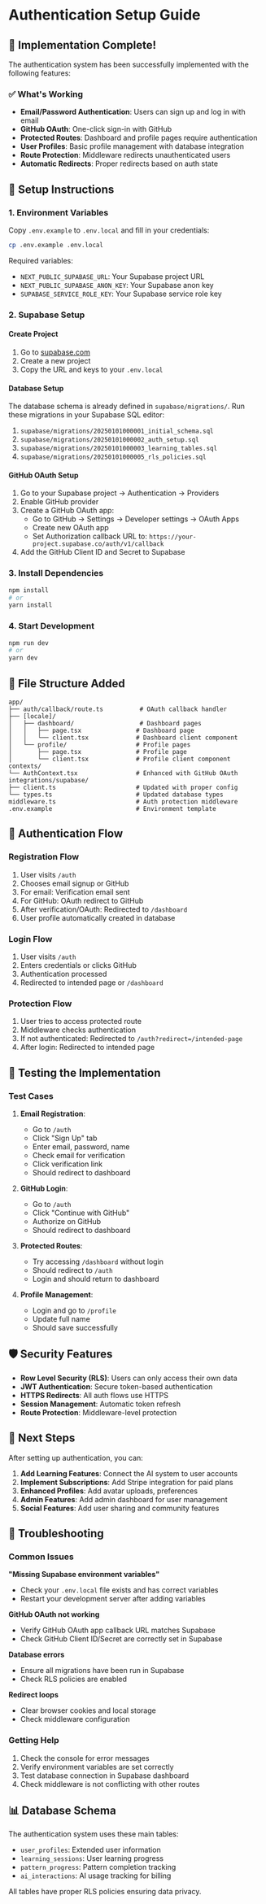 # Authentication Setup Guide

## 🎉 Implementation Complete!

The authentication system has been successfully implemented with the following features:

### ✅ What's Working
- **Email/Password Authentication**: Users can sign up and log in with email
- **GitHub OAuth**: One-click sign-in with GitHub
- **Protected Routes**: Dashboard and profile pages require authentication
- **User Profiles**: Basic profile management with database integration
- **Route Protection**: Middleware redirects unauthenticated users
- **Automatic Redirects**: Proper redirects based on auth state

## 🚀 Setup Instructions

### 1. Environment Variables
Copy `.env.example` to `.env.local` and fill in your credentials:

```bash
cp .env.example .env.local
```

Required variables:
- `NEXT_PUBLIC_SUPABASE_URL`: Your Supabase project URL
- `NEXT_PUBLIC_SUPABASE_ANON_KEY`: Your Supabase anon key
- `SUPABASE_SERVICE_ROLE_KEY`: Your Supabase service role key

### 2. Supabase Setup

#### Create Project
1. Go to [supabase.com](https://supabase.com)
2. Create a new project
3. Copy the URL and keys to your `.env.local`

#### Database Setup
The database schema is already defined in `supabase/migrations/`. Run these migrations in your Supabase SQL editor:

1. `supabase/migrations/20250101000001_initial_schema.sql`
2. `supabase/migrations/20250101000002_auth_setup.sql`
3. `supabase/migrations/20250101000003_learning_tables.sql`
4. `supabase/migrations/20250101000005_rls_policies.sql`

#### GitHub OAuth Setup
1. Go to your Supabase project → Authentication → Providers
2. Enable GitHub provider
3. Create a GitHub OAuth app:
   - Go to GitHub → Settings → Developer settings → OAuth Apps
   - Create new OAuth app
   - Set Authorization callback URL to: `https://your-project.supabase.co/auth/v1/callback`
4. Add the GitHub Client ID and Secret to Supabase

### 3. Install Dependencies
```bash
npm install
# or
yarn install
```

### 4. Start Development
```bash
npm run dev
# or
yarn dev
```

## 📁 File Structure Added

```
app/
├── auth/callback/route.ts          # OAuth callback handler
├── [locale]/
│   ├── dashboard/                  # Dashboard pages
│   │   ├── page.tsx               # Dashboard page
│   │   └── client.tsx             # Dashboard client component
│   └── profile/                   # Profile pages
│       ├── page.tsx               # Profile page
│       └── client.tsx             # Profile client component
contexts/
└── AuthContext.tsx                # Enhanced with GitHub OAuth
integrations/supabase/
├── client.ts                      # Updated with proper config
└── types.ts                       # Updated database types
middleware.ts                      # Auth protection middleware
.env.example                       # Environment template
```

## 🔐 Authentication Flow

### Registration Flow
1. User visits `/auth`
2. Chooses email signup or GitHub
3. For email: Verification email sent
4. For GitHub: OAuth redirect to GitHub
5. After verification/OAuth: Redirected to `/dashboard`
6. User profile automatically created in database

### Login Flow
1. User visits `/auth`
2. Enters credentials or clicks GitHub
3. Authentication processed
4. Redirected to intended page or `/dashboard`

### Protection Flow
1. User tries to access protected route
2. Middleware checks authentication
3. If not authenticated: Redirected to `/auth?redirect=/intended-page`
4. After login: Redirected to intended page

## 🧪 Testing the Implementation

### Test Cases
1. **Email Registration**:
   - Go to `/auth`
   - Click "Sign Up" tab
   - Enter email, password, name
   - Check email for verification
   - Click verification link
   - Should redirect to dashboard

2. **GitHub Login**:
   - Go to `/auth`
   - Click "Continue with GitHub"
   - Authorize on GitHub
   - Should redirect to dashboard

3. **Protected Routes**:
   - Try accessing `/dashboard` without login
   - Should redirect to `/auth`
   - Login and should return to dashboard

4. **Profile Management**:
   - Login and go to `/profile`
   - Update full name
   - Should save successfully

## 🛡️ Security Features

- **Row Level Security (RLS)**: Users can only access their own data
- **JWT Authentication**: Secure token-based authentication
- **HTTPS Redirects**: All auth flows use HTTPS
- **Session Management**: Automatic token refresh
- **Route Protection**: Middleware-level protection

## 🎯 Next Steps

After setting up authentication, you can:

1. **Add Learning Features**: Connect the AI system to user accounts
2. **Implement Subscriptions**: Add Stripe integration for paid plans
3. **Enhanced Profiles**: Add avatar uploads, preferences
4. **Admin Features**: Add admin dashboard for user management
5. **Social Features**: Add user sharing and community features

## 🐛 Troubleshooting

### Common Issues

**"Missing Supabase environment variables"**
- Check your `.env.local` file exists and has correct variables
- Restart your development server after adding variables

**GitHub OAuth not working**
- Verify GitHub OAuth app callback URL matches Supabase
- Check GitHub Client ID/Secret are correctly set in Supabase

**Database errors**
- Ensure all migrations have been run in Supabase
- Check RLS policies are enabled

**Redirect loops**
- Clear browser cookies and local storage
- Check middleware configuration

### Getting Help

1. Check the console for error messages
2. Verify environment variables are set correctly
3. Test database connection in Supabase dashboard
4. Check middleware is not conflicting with other routes

## 📊 Database Schema

The authentication system uses these main tables:

- `user_profiles`: Extended user information
- `learning_sessions`: User learning progress
- `pattern_progress`: Pattern completion tracking
- `ai_interactions`: AI usage tracking for billing

All tables have proper RLS policies ensuring data privacy.
